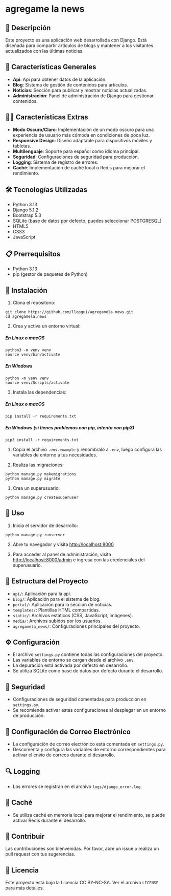 # agregame la news

## 📝 Descripción

Este proyecto es una aplicación web desarrollada con Django. Está diseñada para compartir artículos de blogs y mantener a los visitantes actualizados con las últimas noticias.

## 🚀 Características Generales
- **Api**: Api para obtener datos de la aplicación.
- **Blog**: Sistema de gestión de contenidos para artículos.
- **Noticias**: Sección para publicar y mostrar noticias actualizadas.
- **Administración**: Panel de administración de Django para gestionar contenidos.

##  🚀🚀 Características Extras
- **Modo Oscuro/Claro**: Implementación de un modo oscuro para una experiencia de usuario más cómoda en condiciones de poca luz.
- **Responsive Design**: Diseño adaptable para dispositivos móviles y tabletas.
- **Multilenguaje**: Soporte para español como idioma principal.
- **Seguridad**: Configuraciones de seguridad para producción.
- **Logging**: Sistema de registro de errores.
- **Caché**: Implementación de caché local o Redis para mejorar el rendimiento.
## 🛠 Tecnologías Utilizadas

- Python 3.13
- Django 5.1.2
- Bootstrap 5.3
- SQLite (base de datos por defecto, puedes seleccionar POSTGRESQL)
- HTML5
- CSS3
- JavaScript

## 📋 Prerrequisitos

- Python 3.13
- pip (gestor de paquetes de Python)

## 🔧 Instalación

1. Clona el repositorio:
```
git clone https://github.com/llopgui/agregamela.news.git
cd agregamela.news
```

2. Crea y activa un entorno virtual:

##### En Linux o macOS
```
python3 -m venv venv 
source venv/bin/activate
```

##### En Windows
```
python -m venv venv 
source venv/Scripts/activate
```

3. Instala las dependencias:

##### En Linux o macOS
```
pip install -r requirements.txt
```

##### En Windows (si tienes problemas con pip, intenta con pip3)
```
pip3 install -r requirements.txt
```

1. Copia el archivo `.env.example` y renombralo a `.env`, luego configura las variables de entorno a tus necesidades.

2. Realiza las migraciones:
```
python manage.py makemigrations
python manage.py migrate
```

1. Crea un superusuario:
```
python manage.py createsuperuser
```

## 🚀 Uso

1. Inicia el servidor de desarrollo:
```
python manage.py runserver
```

2. Abre tu navegador y visita [http://localhost:8000](http://localhost:8000)

3. Para acceder al panel de administración, visita [http://localhost:8000/admin](http://localhost:8000/admin) e ingresa con las credenciales del superusuario.

## 📁 Estructura del Proyecto

- `api/`: Aplicación para la api.
- `blog/`: Aplicación para el sistema de blog.
- `portal/`: Aplicación para la sección de noticias.
- `templates/`: Plantillas HTML compartidas.
- `static/`: Archivos estáticos (CSS, JavaScript, imágenes).
- `media/`: Archivos subidos por los usuarios.
- `agregamela_news/`: Configuraciones principales del proyecto.

## ⚙️ Configuración

- El archivo `settings.py` contiene todas las configuraciones del proyecto.
- Las variables de entorno se cargan desde el archivo `.env`.
- La depuración está activada por defecto en desarrollo.
- Se utiliza SQLite como base de datos por defecto durante el desarrollo.

## 🔐 Seguridad

- Configuraciones de seguridad comentadas para producción en `settings.py`.
- Se recomienda activar estas configuraciones al desplegar en un entorno de producción.

## 📧 Configuración de Correo Electrónico

- La configuración de correo electrónico está comentada en `settings.py`.
- Descomenta y configura las variables de entorno correspondientes para activar el envío de correos durante el desarrollo.

## 🔍 Logging

- Los errores se registran en el archivo `logs/django_error.log`.

## 💾 Caché

- Se utiliza caché en memoria local para mejorar el rendimiento, se puede activar Redis durante el desarrollo.

## 🤝 Contribuir

Las contribuciones son bienvenidas. Por favor, abre un issue o realiza un pull request con tus sugerencias.

## 📄 Licencia

Este proyecto está bajo la Licencia CC BY-NC-SA. Ver el archivo `LICENSE` para más detalles.
